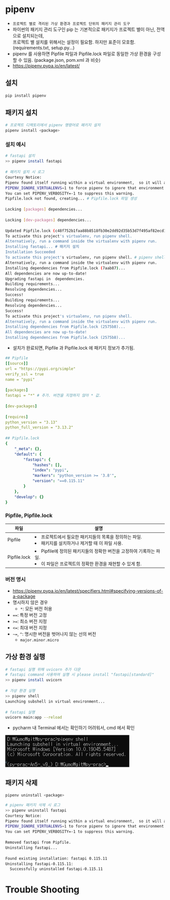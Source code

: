 # pipenv
- `프로젝트 별로 격리된 가상 환경과 프로젝트 단위의 패키지 관리 도구`
- 파이썬의 패키지 관리 도구인 pip 는 기본적으로 패키지가 프로젝트 별이 아닌, 전역으로 설치되는데, </br>프로젝트 별 설치를 위해서는 설정이 필요함. 하지만 표준이 모호함. (requirements.txt, setup.py...)
- pipenv 를 사용하면 Pipfile 파일과 Pipfile.lock 파일로 동일한 가상 환경을 구성할 수 있음. (package.json, pom.xml 과 비슷)
- https://pipenv.pypa.io/en/latest/

## 설치
```bash
pip install pipenv
```

## 패키지 설치
```bash
# 프로젝트 디렉토리에서 pipenv 명령어로 패키지 설치
pipenv install <package>
```

### 설치 예시

```bash
# fastapi 설치
>> pipenv install fastapi

# 패키지 설치 시 로그
Courtesy Notice:
Pipenv found itself running within a virtual environment,  so it will automatically use that environment, instead of  creating its own for any project. You can set
PIPENV_IGNORE_VIRTUALENVS=1 to force pipenv to ignore that environment and create  its own instead.                                                                
You can set PIPENV_VERBOSITY=-1 to suppress this warning.                                                                                                          
Pipfile.lock not found, creating... # Pipfile.lock 파일 생성

Locking [packages] dependencies...

Locking [dev-packages] dependencies...

Updated Pipfile.lock (c48f752b1faa88b8518fb30e2dd92d35b53d7f495af82ecd10aa1cbc7e7aab87)!
To activate this project's virtualenv, run pipenv shell.
Alternatively, run a command inside the virtualenv with pipenv run.
Installing fastapi... # 패키지 설치
Installation Succeeded
To activate this project's virtualenv, run pipenv shell. # pipenv shell
Alternatively, run a command inside the virtualenv with pipenv run.
Installing dependencies from Pipfile.lock (7aab87)...
All dependencies are now up-to-date!
Upgrading fastapi in  dependencies.
Building requirements...
Resolving dependencies...
Success!
Building requirements...
Resolving dependencies...
Success!
To activate this project's virtualenv, run pipenv shell.           
Alternatively, run a command inside the virtualenv with pipenv run.
Installing dependencies from Pipfile.lock (2575b8)...
All dependencies are now up-to-date!
Installing dependencies from Pipfile.lock (2575b8)...

```
- 설치가 완료되면, Pipfile 과 Pipfile.lock 에 패키지 정보가 추가됨.
```yaml
## Pipfile
[[source]]
url = "https://pypi.org/simple"
verify_ssl = true
name = "pypi"

[packages]
fastapi = "*" # 추가. 버전을 지정하지 않아 * 값.

[dev-packages]

[requires]
python_version = "3.13"
python_full_version = "3.13.2"

## Pipfile.lock
{
    "_meta": {},
    "default": {
        "fastapi": {
            "hashes": [],
            "index": "pypi",
            "markers": "python_version >= '3.8'",
            "version": "==0.115.11"
        }
    },
    "develop": {}
}
```

### Pipfile, Pipfile.lock
| 파일 | 설명 |
| --- | --- |
| Pipfile | <li>프로젝트에서 필요한 패키지들의 목록을 정의하는 파일. </br><li>패키지를 설치하거나 제거할 때 이 파일 사용. |
| Pipfile.lock | <li>Pipfile에 정의된 패키지들의 정확한 버전을 고정하여 기록하는 파일. <li>이 파일은 프로젝트의 정확한 환경을 재현할 수 있게 함.|

### 버전 명시
- https://pipenv.pypa.io/en/latest/specifiers.html#specifying-versions-of-a-package
- 명시하지 않은 경우
    - `*`: 모든 버전 허용
- `==`: 특정 버전 고정
- `>=`: 최소 버전 지정
- `<=`: 최대 버전 지정
- `~=`, `^`: 명시한 버전을 벗어나지 않는 선의 버전
    - `major.minor.micro`

## 가상 환경 실행
```bash
# fastapi 실행 위해 uvicorn 추가 다운
# fastapi command 사용하여 실행 시 please install "fastapi[standard]"
>> pipenv install uvicorn

# 가상 환경 실행
>> pipenv shell
Launching subshell in virtual environment...

# fastapi 실행
uvicorn main:app --reload
```
- pycharm 내 Terminal 에서는 확인하기 어려워서, cmd 에서 확인

![cmd-pipenv](images/pipenv-shell.png)

## 패키지 삭제
```bash
pipenv uninstall <package>
```

```bash
# pipenv 패키지 삭제 시 로그
>> pipenv uninstall fastapi
Courtesy Notice:
Pipenv found itself running within a virtual environment,  so it will automatically use that environment, instead of  creating its own for any project. You can set
PIPENV_IGNORE_VIRTUALENVS=1 to force pipenv to ignore that environment and create  its own instead.
You can set PIPENV_VERBOSITY=-1 to suppress this warning.

Removed fastapi from Pipfile.
Uninstalling fastapi...

Found existing installation: fastapi 0.115.11
Uninstalling fastapi-0.115.11:
  Successfully uninstalled fastapi-0.115.11
```

# Trouble Shooting